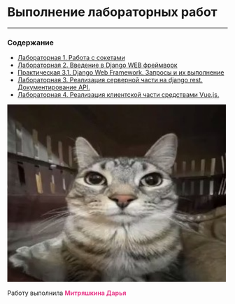 

#  Выполнение лабораторных работ
---
### Содержание

* <a href='lab1/'>Лабораторная 1. Работа с сокетами</a> 
* <a href='lab2/'>Лабораторная 2. Введение в Django WEB фреймворк</a> 
* <a href='pr3/'>Практическая 3.1. Django Web Framework. Запросы и их выполнение</a> 
* <a href='lab3/diets'>Лабораторная 3. Реализация серверной части на django rest. Документирование API.</a>
* <a href='lab4/'>Лабораторная 4. Реализация клиентской части средствами Vue.js.</a>


<img style='width: 500px' src='img/cat.jpg'>

<span>Работу выполнила <span style='color: #e83e8c'>**Митряшкина Дарья**</span></span>
